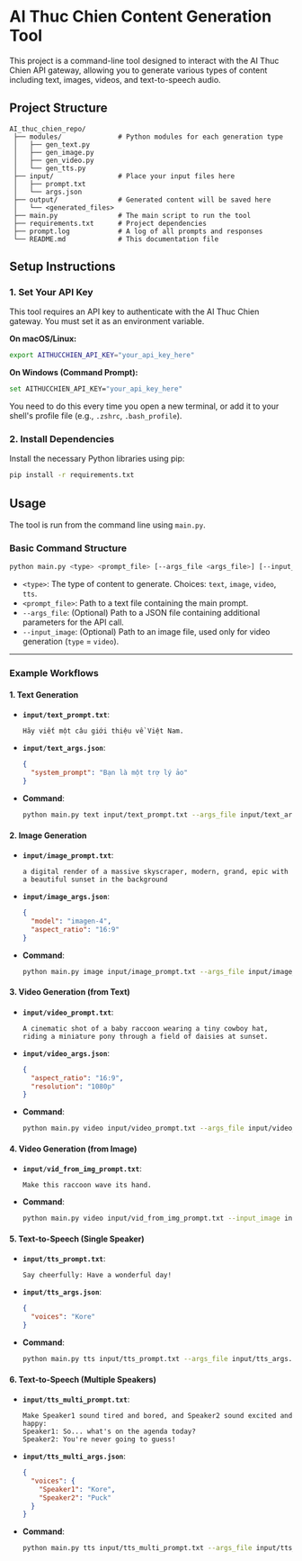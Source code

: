 # AI Thuc Chien Content Generation Tool

This project is a command-line tool designed to interact with the AI Thuc Chien API gateway, allowing you to generate various types of content including text, images, videos, and text-to-speech audio.

## Project Structure

```
AI_thuc_chien_repo/
 ├── modules/              # Python modules for each generation type
 │   ├── gen_text.py
 │   ├── gen_image.py
 │   ├── gen_video.py
 │   └── gen_tts.py
 ├── input/                # Place your input files here
 │   ├── prompt.txt
 │   └── args.json
 ├── output/               # Generated content will be saved here
 │   └── <generated_files>
 ├── main.py 			   # The main script to run the tool
 ├── requirements.txt      # Project dependencies
 ├── prompt.log 		   # A log of all prompts and responses
 └── README.md             # This documentation file
```

## Setup Instructions

### 1. Set Your API Key
This tool requires an API key to authenticate with the AI Thuc Chien gateway. You must set it as an environment variable.

**On macOS/Linux:**
```bash
export AITHUCCHIEN_API_KEY="your_api_key_here"
```

**On Windows (Command Prompt):**
```bash
set AITHUCCHIEN_API_KEY="your_api_key_here"
```
You need to do this every time you open a new terminal, or add it to your shell's profile file (e.g., `.zshrc`, `.bash_profile`).

### 2. Install Dependencies
Install the necessary Python libraries using pip:
```bash
pip install -r requirements.txt
```

## Usage

The tool is run from the command line using `main.py`.

### Basic Command Structure
```bash
python main.py <type> <prompt_file> [--args_file <args_file>] [--input_image <image_path>]
```
-   `<type>`: The type of content to generate. Choices: `text`, `image`, `video`, `tts`.
-   `<prompt_file>`: Path to a text file containing the main prompt.
-   `--args_file`: (Optional) Path to a JSON file containing additional parameters for the API call.
-   `--input_image`: (Optional) Path to an image file, used only for video generation (`type` = `video`).

---

### Example Workflows

#### 1. Text Generation
-   **`input/text_prompt.txt`**:
    ```
    Hãy viết một câu giới thiệu về Việt Nam.
    ```
-   **`input/text_args.json`**:
    ```json
    {
      "system_prompt": "Bạn là một trợ lý ảo"
    }
    ```
-   **Command**:
    ```bash
    python main.py text input/text_prompt.txt --args_file input/text_args.json
    ```

#### 2. Image Generation
-   **`input/image_prompt.txt`**:
    ```
    a digital render of a massive skyscraper, modern, grand, epic with a beautiful sunset in the background
    ```
-   **`input/image_args.json`**:
    ```json
    {
      "model": "imagen-4",
      "aspect_ratio": "16:9"
    }
    ```
-   **Command**:
    ```bash
    python main.py image input/image_prompt.txt --args_file input/image_args.json
    ```

#### 3. Video Generation (from Text)
-   **`input/video_prompt.txt`**:
    ```
    A cinematic shot of a baby raccoon wearing a tiny cowboy hat, riding a miniature pony through a field of daisies at sunset.
    ```
-   **`input/video_args.json`**:
    ```json
    {
      "aspect_ratio": "16:9",
      "resolution": "1080p"
    }
    ```
-   **Command**:
    ```bash
    python main.py video input/video_prompt.txt --args_file input/video_args.json
    ```

#### 4. Video Generation (from Image)
-   **`input/vid_from_img_prompt.txt`**:
    ```
    Make this raccoon wave its hand.
    ```
-   **Command**:
    ```bash
    python main.py video input/vid_from_img_prompt.txt --input_image input/raccoon.png
    ```

#### 5. Text-to-Speech (Single Speaker)
-   **`input/tts_prompt.txt`**:
    ```
    Say cheerfully: Have a wonderful day!
    ```
-   **`input/tts_args.json`**:
    ```json
    {
      "voices": "Kore"
    }
    ```
-   **Command**:
    ```bash
    python main.py tts input/tts_prompt.txt --args_file input/tts_args.json
    ```

#### 6. Text-to-Speech (Multiple Speakers)
-   **`input/tts_multi_prompt.txt`**:
    ```
    Make Speaker1 sound tired and bored, and Speaker2 sound excited and happy:
    Speaker1: So... what's on the agenda today?
    Speaker2: You're never going to guess!
    ```
-   **`input/tts_multi_args.json`**:
    ```json
    {
      "voices": {
        "Speaker1": "Kore",
        "Speaker2": "Puck"
      }
    }
    ```
-   **Command**:
    ```bash
    python main.py tts input/tts_multi_prompt.txt --args_file input/tts_multi_args.json
    ```